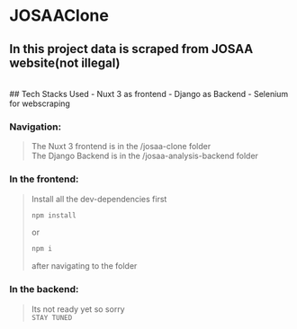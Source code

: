 # JOSAAClone

## In this project data is scraped from JOSAA website(not illegal)
<br>
## Tech Stacks Used
- Nuxt 3 as frontend
- Django as Backend
- Selenium for webscraping

### Navigation:
> The Nuxt 3 frontend is in the /josaa-clone folder<br>
> The Django Backend is in the /josaa-analysis-backend folder

### In the frontend:
> Install all the dev-dependencies first
> ```bash
> npm install
> ```
> or
> ```bash
> npm i
> ```
> after navigating to the folder

### In the backend:
> Its not ready yet so sorry<br>
> ```STAY TUNED```
